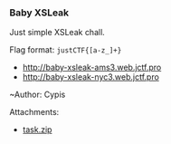 ### Baby XSLeak

Just simple XSLeak chall.

Flag format: `justCTF{[a-z_]+}`

* http://baby-xsleak-ams3.web.jctf.pro
* http://baby-xsleak-nyc3.web.jctf.pro

~Author: Cypis



Attachments:
* [task.zip](./public/task.zip)